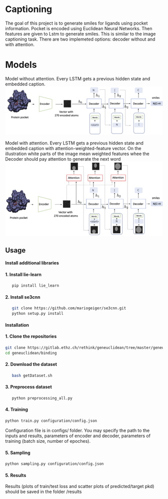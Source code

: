 # Captioning
The goal of this project is to generate smiles for ligands using pocket information.
Pocket is encoded using Euclidean Neural Networks. Then features are given to Lstm to generate smiles. This is similar to the image captioning task. There are two implemeted options: decoder without and with attention.
# Models
Model without attention. Every LSTM gets a previous hidden state and embedded caption.
![](images/model_without_attention.png)

Model with attention. Every LSTM gets a previous hidden state and embedded caption with attention-weighted-feature vector. On the illustration white parts of the image mean weighted features whee the Decoder should pay attention to generate the next word
![](images/model_attention_grey.png)
## Usage 

#### Install additional libraries

#### 1. Install lie-learn
```bash
   pip install lie_learn
```

#### 2. Install se3cnn
```bash
   git clone https://github.com/mariogeiger/se3cnn.git
   python setup.py install
```
#### Installation

#### 1. Clone the repositories
```bash
git clone https://gitlab.ethz.ch/rethink/geneuclidean/tree/master/geneuclidean
cd geneuclidean/binding
```

#### 2. Download the dataset

```bash 
   bash getDataset.sh 
```

#### 3. Preprocess dataset

```bash
   python preprocessing_all.py
```
#### 4. Training

```bash
python train.py configuration/config.json  
```

Configuration file is in configs/ folder. You may specify the path to the inputs and results, parameters of encoder and decoder, parameters of training (batch size, number of epoches). 

#### 5. Sampling

```bash
python sampling.py configuration/config.json  
```


#### 5. Results

Results (plots of train/test loss and scatter plots of predicted/target pkd) should be saved in the folder /results




<br>


